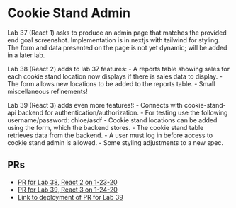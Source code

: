# Cookie Stand Admin

Lab 37 (React 1) asks to produce an admin page that matches the provided end goal screenshot. Implementation is in nextjs with tailwind for styling. The form and data presented on the page is not yet dynamic; will be added in a later lab.

Lab 38 (React 2) adds to lab 37 features:
    - A reports table showing sales for each cookie stand location now displays if there is sales data to display.
    - The form allows new locations to be added to the reports table.
    - Small miscellaneous refinements!

Lab 39 (React 3) adds even more features!:
    - Connects with cookie-stand-api backend for authentication/authorization.
    - For testing use the following username/password: chloe/asdf
    - Cookie stand locations can be added using the form, which the backend stores.
    - The cookie stand table retrieves data from the backend.
    - A user must log in before access to cookie stand admin is allowed.
    - Some styling adjustments to a new spec.

## PRs

- [PR for Lab 38, React 2 on 1-23-20](https://github.com/chloenott/cookie-stand-admin/pull/1)
- [PR for Lab 39, React 3 on 1-24-20](https://github.com/chloenott/cookie-stand-admin/pull/2)
- [Link to deployment of PR for Lab 39](https://cookie-stand-admin-81rcxtaoa-chloenott.vercel.app)
